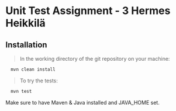 # Unit Test Assignment - 3 Hermes Heikkilä

## Installation
> In the working directory of the git repository on your machine:
> 
```bash
  mvn clean install
```  
> To try the tests:
>
```bash
  mvn test
```  
Make sure to have Maven & Java installed and JAVA_HOME set.
